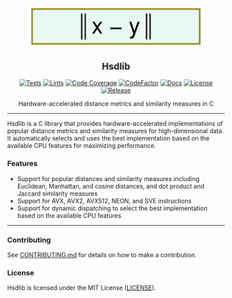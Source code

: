 <div align="center">
  <picture>
    <img alt="Hsdlib Logo" src="logo.svg" height="80%" width="80%">
  </picture>
<br>

<h2>Hsdlib</h2>

[![Tests](https://img.shields.io/github/actions/workflow/status/habedi/hsdlib/tests.yml?label=tests&style=flat&labelColor=282c34&logo=github)](https://github.com/habedi/hsdlib/actions/workflows/tests.yml)
[![Lints](https://img.shields.io/github/actions/workflow/status/habedi/hsdlib/lints.yml?label=lints&style=flat&labelColor=282c34&logo=github)](https://github.com/habedi/hsdlib/actions/workflows/lints.yml)
[![Code Coverage](https://img.shields.io/codecov/c/github/habedi/hsdlib?label=coverage&style=flat&labelColor=282c34&logo=codecov)](https://codecov.io/gh/habedi/hsdlib)
[![CodeFactor](https://img.shields.io/codefactor/grade/github/habedi/hsdlib?label=code%20quality&style=flat&labelColor=282c34&logo=codefactor)](https://www.codefactor.io/repository/github/habedi/hsdlib)
[![Docs](https://img.shields.io/badge/docs-latest-007ec6?label=docs&style=flat&labelColor=282c34&logo=readthedocs)](docs)
[![License](https://img.shields.io/badge/license-MIT-007ec6?label=license&style=flat&labelColor=282c34&logo=open-source-initiative)](https://github.com/habedi/hsdlib)
[![Release](https://img.shields.io/github/release/habedi/hsdlib.svg?label=release&style=flat&labelColor=282c34&logo=github)](https://github.com/habedi/hsdlib/releases/latest)

Hardware-accelerated distance metrics and similarity measures in C

</div>

---

Hsdlib is a C library that provides hardware-accelerated implementations of popular distance metrics and
similarity measures for high-dimensional data.
It automatically selects and uses the best implementation based on the available CPU features for maximizing
performance.

### Features

- Support for popular distances and similarity measures including Euclidean, Manhattan, and cosine distances, and dot
  product and Jaccard similarity measures
- Support for AVX, AVX2, AVX512, NEON, and SVE instructions
- Support for dynamic dispatching to select the best implementation based on the available CPU features

---

### Contributing

See [CONTRIBUTING.md](CONTRIBUTING.md) for details on how to make a contribution.

### License

Hsdlib is licensed under the MIT License ([LICENSE](LICENSE)).
